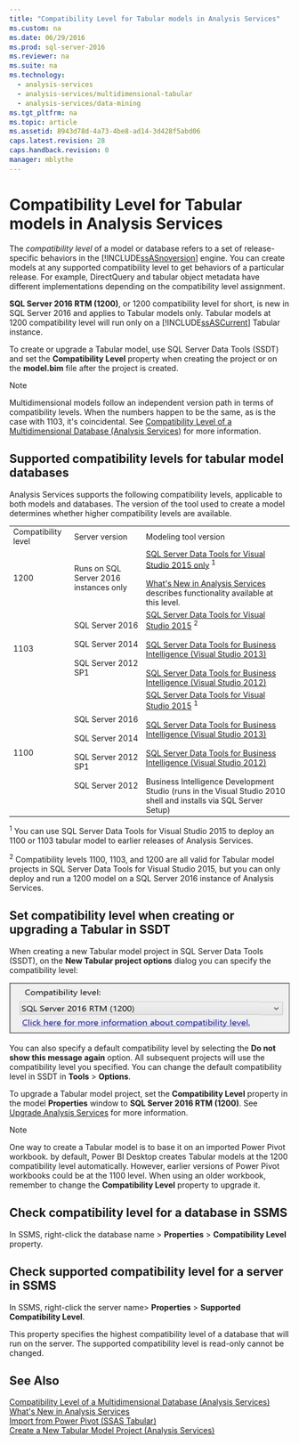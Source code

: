 ```yaml
---
title: "Compatibility Level for Tabular models in Analysis Services"
ms.custom: na
ms.date: 06/29/2016
ms.prod: sql-server-2016
ms.reviewer: na
ms.suite: na
ms.technology: 
  - analysis-services
  - analysis-services/multidimensional-tabular
  - analysis-services/data-mining
ms.tgt_pltfrm: na
ms.topic: article
ms.assetid: 8943d78d-4a73-4be8-ad14-3d428f5abd06
caps.latest.revision: 28
caps.handback.revision: 0
manager: mblythe
---
```

# Compatibility Level for Tabular models in Analysis Services
The *compatibility level* of a model or database refers to a set of release-specific behaviors in the [!INCLUDE[ssASnoversion](../../Topics/TopicNameContainA/tokens/ssASnoversion_md.md)] engine. You can create models at any supported compatibility level to get behaviors of a particular release. For example, DirectQuery and tabular object metadata have different implementations depending on the compatibility level assignment.  
  
 **SQL Server 2016 RTM (1200)**, or 1200 compatibility level for short, is new in SQL Server 2016 and applies to Tabular models only.  Tabular models at 1200 compatibility level will run only on a [!INCLUDE[ssASCurrent](../../Topics/TopicNameContainA/tokens/ssASCurrent_md.md)] Tabular instance.  
  
 To create or upgrade a Tabular model, use SQL Server Data Tools (SSDT) and set the **Compatibility Level** property when creating the project or on the **model.bim** file after the project is created.  
  
> [!NOTE]  
>  Multidimensional models follow an independent version path in terms of compatibility levels. When the numbers happen to be the same, as is the case with 1103,  it's coincidental. See [Compatibility Level of a Multidimensional Database (Analysis Services)](../../Topics/TopicNameContainA/Compatibility-Level-of-a-Multidimensional-Database--Analysis-Services-.md) for more information.  
  
## Supported compatibility levels for tabular model databases  
 Analysis Services supports the following compatibility levels, applicable to both models and databases.  The version of the tool used to create a model determines whether higher compatibility levels are available.  
  
||||  
|-|-|-|  
|Compatibility level|Server version|Modeling tool version|  
|1200|Runs on SQL Server 2016 instances only|[SQL Server Data Tools for Visual Studio 2015 only](http://go.microsoft.com/fwlink/?LinkID=690931) <sup>1</sup><br /><br /> [What's New in Analysis Services](../../Topics/TopicNameNotContainA/What-s-New-in-Analysis-Services.md) describes functionality available at this level.|  
|1103|SQL Server 2016<br /><br /> SQL Server 2014<br /><br /> SQL Server 2012 SP1|[SQL Server Data Tools for Visual Studio 2015](http://go.microsoft.com/fwlink/?LinkID=690931) <sup>2</sup><br /><br /> [SQL Server Data Tools for Business Intelligence (Visual Studio 2013)](https://www.microsoft.com/en-us/download/details.aspx?id=42313)<br /><br /> [SQL Server Data Tools for Business Intelligence (Visual Studio 2012)](http://www.microsoft.com/en-us/download/details.aspx?id=36843)|  
|1100|SQL Server 2016<br /><br /> SQL Server 2014<br /><br /> SQL Server 2012 SP1<br /><br /> SQL Server 2012|[SQL Server Data Tools for Visual Studio 2015](http://go.microsoft.com/fwlink/?LinkID=690931) <sup>1</sup><br /><br /> [SQL Server Data Tools for Business Intelligence (Visual Studio 2013)](https://www.microsoft.com/en-us/download/details.aspx?id=42313)<br /><br /> [SQL Server Data Tools for Business Intelligence (Visual Studio 2012)](http://www.microsoft.com/en-us/download/details.aspx?id=36843)<br /><br /> Business Intelligence Development Studio (runs in the Visual Studio 2010 shell and installs via SQL Server Setup)|  
  
 <sup>1</sup> You can use SQL Server Data Tools for Visual Studio 2015 to deploy an 1100 or 1103 tabular model to earlier releases of Analysis Services.  
  
 <sup>2</sup> Compatibility levels 1100, 1103, and 1200 are all valid for Tabular model projects in SQL Server Data Tools for Visual Studio 2015, but you can only deploy and run a 1200 model on a SQL Server 2016 instance of Analysis Services.  
  
## Set compatibility level when creating or upgrading a Tabular in SSDT  
 When creating a new Tabular model project in SQL Server Data Tools (SSDT), on the **New Tabular project options** dialog you can specify the compatibility level:  
  
 ![ssas&#95;tabularproject&#95;compat1200](../../Topics/TopicNameNotContainA/images/ssas_tabularproject_compat1200.jpg "ssas_tabularproject_compat1200")  
  
 You can also specify a default compatibility level by selecting the **Do not show this message again** option. All subsequent projects will use the compatibility level you specified. You can change the default compatibility level in SSDT in **Tools** > **Options**.  
  
 To upgrade a Tabular model project, set  the **Compatibility Level** property in the model **Properties** window to **SQL Server 2016 RTM (1200)**.  See [Upgrade Analysis Services](../../Topics/TopicNameNotContainA/Upgrade-Analysis-Services.md) for more information.  
  
> [!NOTE]  
>  One way to create a Tabular model is to base it on an imported Power Pivot workbook. by default, Power BI Desktop creates Tabular models at the 1200 compatibility level automatically. However, earlier versions of Power Pivot workbooks could be at the 1100 level. When using an older workbook, remember to change the **Compatibility Level** property to upgrade it.  
  
## Check compatibility level for a database in SSMS  
 In SSMS, right-click the database name > **Properties** > **Compatibility Level** property.  
  
## Check supported compatibility level for a server in SSMS  
 In SSMS, right-click the server name>  **Properties** > **Supported Compatibility Level**.  
  
 This property specifies the highest compatibility level  of a database that will run on the server.  The supported compatibility level is read-only cannot be changed.  
  
## See Also  
 [Compatibility Level of a Multidimensional Database (Analysis Services)](../../Topics/TopicNameContainA/Compatibility-Level-of-a-Multidimensional-Database--Analysis-Services-.md)   
 [What's New in Analysis Services](../../Topics/TopicNameNotContainA/What-s-New-in-Analysis-Services.md)   
 [Import from Power Pivot (SSAS Tabular)](../../Topics/TopicNameNotContainA/Import-from-Power-Pivot--SSAS-Tabular-.md)   
 [Create a New Tabular Model Project (Analysis Services)](../../Topics/TopicNameContainA/Create-a-New-Tabular-Model-Project--Analysis-Services-.md)